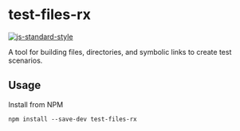 # test-files-rx

[![js-standard-style](https://img.shields.io/badge/code%20style-standard-brightgreen.svg)](http://standardjs.com)

A tool for building files, directories, and symbolic links to create test scenarios.

## Usage

Install from NPM

```
npm install --save-dev test-files-rx
```

